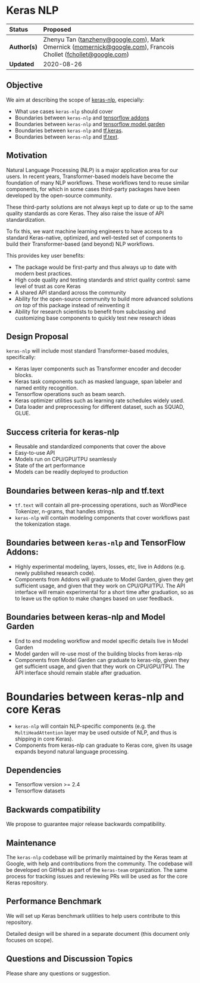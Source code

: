 # Keras NLP

| Status        | Proposed      |
:-------------- |:---------------------------------------------------- |
| **Author(s)** | Zhenyu Tan (tanzheny@google.com), Mark Omernick (momernick@google.com), Francois Chollet (fchollet@google.com) |
| **Updated**   | 2020-08-26                                           |


## Objective

We aim at describing the scope of [keras-nlp](https://github.com/keras-team/keras-nlp), especially:

- What use cases `keras-nlp` should cover
- Boundaries between `keras-nlp` and [tensorflow addons](https://github.com/tensorflow/addons)
- Boundaries between `keras-nlp` and [tensorflow model garden](https://github.com/tensorflow/models)
- Boundaries between `keras-nlp` and [tf.keras](https://www.tensorflow.org/api_docs/python/tf/keras).
- Boundaries between `keras-nlp` and [tf.text](https://www.tensorflow.org/tutorials/tensorflow_text/intro).

## Motivation

Natural Language Processing (NLP) is a major application area for our users.
In recent years, Transformer-based models have become the foundation of many NLP workflows.
These workflows tend to reuse similar components, for which in some cases third-party packages
have been developed by the open-source community.

These third-party solutions are not always kept up to date or up to the same quality standards as core Keras.
They also raise the issue of API standardization.

To fix this, we want machine learning engineers to have access to a standard Keras-native,
optimized, and well-tested set of components to build their Transformer-based (and beyond) NLP workflows.

This provides key user benefits:

- The package would be first-party and thus always up to date with modern best practices.
- High code quality and testing standards and strict quality control: same level of trust as core Keras
- A shared API standard across the community
- Ability for the open-source community to build more advanced solutions *on top* of this package instead of reinventing it
- Ability for research scientists to benefit from subclassing and customizing base components to quickly test new research ideas

## Design Proposal

`keras-nlp` will include most standard Transformer-based modules, specifically:

- Keras layer components such as Transformer encoder and decoder blocks.
- Keras task components such as masked language, span labeler and named entity recognition.
- Tensorflow operations such as beam search.
- Keras optimizer utilities such as learning rate schedules widely used.
- Data loader and preprocessing for different dataset, such as SQUAD, GLUE.

## Success criteria for keras-nlp

- Reusable and standardized components that cover the above
- Easy-to-use API
- Models run on CPU/GPU/TPU seamlessly
- State of the art performance
- Models can be readily deployed to production

## Boundaries between keras-nlp and tf.text

- `tf.text` will contain all pre-processing operations, such as WordPiece Tokenizer, n-grams, that handles strings.
- `keras-nlp` will contain modeling components that cover workflows past the tokenization stage.

## Boundaries between `keras-nlp` and TensorFlow Addons:

- Highly experimental modeling, layers, losses, etc, live in Addons (e.g. newly published research code).
- Components from Addons will graduate to Model Garden, given they get sufficient usage,
and given that they work on CPU/GPU/TPU. The API interface will remain experimental for a short time after graduation,
so as to leave us the option to make changes based on user feedback.

## Boundaries between keras-nlp and Model Garden

- End to end modeling workflow and model specific details live in Model Garden
- Model garden will re-use most of the building blocks from keras-nlp
- Components from Model Garden can graduate to keras-nlp, given they get sufficient usage,
and given that they work on CPU/GPU/TPU. The API interface should remain stable after graduation.

# Boundaries between keras-nlp and core Keras

- `keras-nlp` will contain NLP-specific components
(e.g. the `MultiHeadAttention` layer may be used outside of NLP, and thus is shipping in core Keras).
- Components from keras-nlp can graduate to Keras core, given its usage expands beyond
 natural language processing.

## Dependencies

- Tensorflow version >= 2.4
- Tensorflow datasets

## Backwards compatibility

We propose to guarantee major release backwards compatibility.

## Maintenance

The `keras-nlp` codebase will be primarily maintained by the Keras team at Google,
with help and contributions from the community. The codebase will be developed
on GitHub as part of the `keras-team` organization. The same process for tracking
issues and reviewing PRs will be used as for the core Keras repository.

## Performance Benchmark

We will set up Keras benchmark utilities to help users contribute to this repository.

Detailed design will be shared in a separate document (this document only focuses on scope).

## Questions and Discussion Topics

Please share any questions or suggestion.
